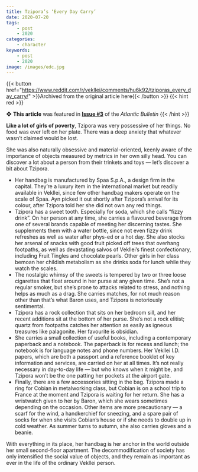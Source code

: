 ```yaml
---
title: Tzipora’s ‘Every Day Carry’
date: 2020-07-20
tags:
    - post
    - 2020
categories:
    - character
keywords:
    - post
    - 2020
image: /images/edc.jpg
---
```

{{< button href="https://www.reddit.com/r/vekllei/comments/hu6k92/tziporas_every_day_carry/" >}}Archived from the original article here{{< /button >}}
{{< hint red >}}

❖ **This article** was featured in [**Issue #3**](/newsdesk/bulletin/2020/3) of the *Atlantic Bulletin*
{{< /hint >}}

**Like a lot of girls of poverty**, Tzipora was very possessive of her things. No food was ever left on her plate. There was a deep anxiety that whatever wasn’t claimed would be lost.

She was also naturally obsessive and material-oriented, keenly aware of the importance of objects measured by metrics in her own silly head. You can discover a lot about a person from their trinkets and toys — let’s discover a bit about Tzipora.

* Her handbag is manufactured by Spaa S.p.A., a design firm in the capital. They’re a luxury item in the international market but readily available in Vekllei, since few other handbag makers operate on the scale of Spaa. Ayn picked it out shortly after Tzipora’s arrival for its colour, after Tzipora told her she did not own any red things.
* Tzipora has a sweet tooth. Especially for soda, which she calls “fizzy drink”. On her person at any time, she carries a flavoured beverage from one of several brands capable of meeting her discerning tastes. She supplements them with a water bottle, since not even fizzy drink refreshes as well as water after phys-ed or a hot day. She also stocks her arsenal of snacks with good fruit picked off trees that overhang footpaths, as well as devastating salvos of Vekllei’s finest confectionary, including Fruit Tingles and chocolate pearls. Other girls in her class bemoan her childish metabolism as she drinks soda for lunch while they watch the scales.
* The nostalgic whimsy of the sweets is tempered by two or three loose cigarettes that float around in her purse at any given time. She’s not a regular smoker, but she’s prone to attacks related to stress, and nothing helps as much as a drag. She carries matches, for not much reason other than that’s what Baron uses, and Tzipora is notoriously sentimental.
* Tzipora has a rock collection that sits on her bedroom sill, and her recent additions sit at the bottom of her purse. She’s not a rock elitist; quartz from footpaths catches her attention as easily as igneous treasures like palagonite. Her favourite is obsidian.
* She carries a small collection of useful books, including a contemporary paperback and a notebook. The paperback is for recess and lunch; the notebook is for language notes and phone numbers. Her Vekllei I.D. papers, which are both a passport and a reference booklet of key information and services, are carried on her at all times. It’s not really necessary in day-to-day life — but who knows when it might be, and Tzipora won’t be the one patting her pockets at the airport gate.
* Finally, there are a few accessories sitting in the bag. Tzipora made a ring for Cobian in metalworking class, but Cobian is on a school trip to France at the moment and Tzipora is waiting for her return. She has a wristwatch given to her by Baron, which she wears sometimes depending on the occasion. Other items are more precautionary — a scarf for the wind, a handkerchief for sneezing, and a spare pair of socks for when she visits Cobian’s house or if she needs to double up in cold weather. As summer turns to autumn, she also carries gloves and a beanie.

With everything in its place, her handbag is her anchor in the world outside her small second-floor apartment. The decommodification of society has only intensified the social value of objects, and they remain as important as ever in the life of the ordinary Vekllei person.
